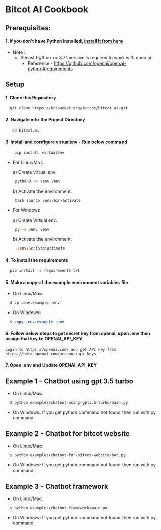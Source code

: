 # Bitcot AI Cookbook

## Prerequisites:
####  1. If you don’t have Python installed, [install it from here](https://www.python.org/downloads/)

   * Note : 
     - Atleast Python >= 3.7.1 version is required to work with open ai
       - Reference - https://github.com/openai/openai-python#requirements

## Setup

#### 1. Clone this Repository ####

  ``` bash
    git clone https://bitbucket.org/bitcot/bitcot.ai.git
  ```
    
#### 2. Navigate into the Project Directory ####

  ``` bash
     cd bitcot.ai
  ```

#### 3. Install and configure virtualenv - Run below command ####

  ``` bash
      pip install virtualenv
  ```

   * For Linux/Mac
   
     a) Create virtual env:
       ``` bash
        python3 -m venv venv
       ```

     b) Activate the environment:
       ``` bash
        bash source venv/bin/activate
       ```

   * For Windows

     a) Create Virtual env:
       ``` bash
        py -m venv venv 
       ```

     b) Activate the environment:
       ``` bash
        .\env\Scripts\activate 
       ```

#### 4. To install the requirements ####
  ``` bash
    pip install -r requirements.txt
  ```

#### 5. Make a copy of the example environment variables file ####

  * On Linux/Mac: 

  ``` bash
    $ cp .env.example .env
  ```

  * On Windows:

  ``` powershell
    $ copy .env.example .env
  ```

#### 6. Follow below steps to get secret key from openai, open .env then assign that key to OPENAI_API_KEY 
    
    Login to https://openai.com/ and get API key from https://beta.openai.com/account/api-keys
    
#### 7. Open .env and Update OPENAI_API_KEY


## Example 1 - Chatbot using gpt 3.5 turbo
 * On Linux/Mac: 

  ``` bash
    $ python examples/chatbot-using-gpt3.5-turbo/main.py
  ```

  * On Windows:
    If you get python command not found then run with py command

## Example 2 - Chatbot for bitcot website
 * On Linux/Mac: 

  ``` bash
    $ python examples/chatbot-for-bitcot-website/bot.py
  ```

  * On Windows:
    If you get python command not found then run with py command

## Example 3 - Chatbot framework
 * On Linux/Mac: 

  ``` bash
    $ python examples/chatbot-framework/main.py
  ```

  * On Windows:
    If you get python command not found then run with py command